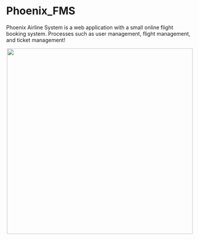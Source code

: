 # Phoenix_FMS
Phoenix Airline System is a web application with a small online flight booking system. Processes such as user management, flight management, and ticket management!

<p align="center">
  <img src="https://user-images.githubusercontent.com/76443763/166180191-85a97771-0599-4d87-9f1e-f8bddb7330b0.jpeg" width="500" height="500">
</p>
